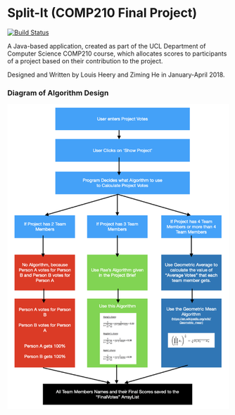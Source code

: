 # Split-It (COMP210 Final Project)

[![Build Status](https://img.shields.io/badge/build-v1.0-brightgreen)](https://github.com/louisheery/split-it)

A Java-based application, created as part of the UCL Department of Computer Science COMP210 course, which allocates scores to participants of a project based on their contribution to the project.

Designed and Written by Louis Heery and Ziming He in January-April 2018.

### Diagram of Algorithm Design
![alt text](https://github.com/louisheery/split-it/blob/master/splitit-diagram.png)

